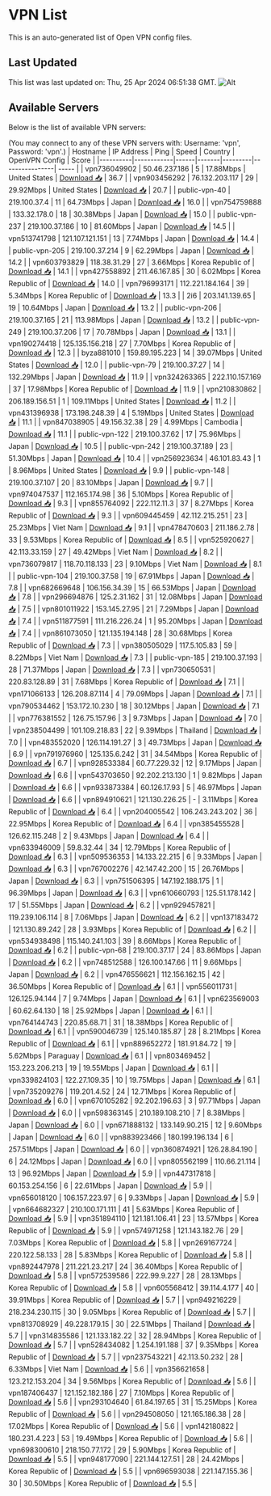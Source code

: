 # VPN List

This is an auto-generated list of Open VPN config files.

## Last Updated

This list was last updated on: Thu, 25 Apr 2024 06:51:38 GMT.
![Alt](https://repobeats.axiom.co/api/embed/186b98318ef1479477931607c1ad7d823f12451f.svg "Repobeats analytics image")

## Available Servers

Below is the list of available VPN servers:

(You may connect to any of these VPN servers with: Username: 'vpn', Password: 'vpn'.)
| Hostname | IP Address | Ping | Speed | Country | OpenVPN Config | Score |
|----------|------------|------|-------|---------|----------------| ----- |
| vpn736049902 | 50.46.237.186 | 5 | 17.88Mbps | United States | [Download 📥](./configs/server_0_US.ovpn) | 36.7 |
| vpn903456292 | 76.132.203.117 | 29 | 29.92Mbps | United States | [Download 📥](./configs/server_1_US.ovpn) | 20.7 |
| public-vpn-40 | 219.100.37.4 | 11 | 64.73Mbps | Japan | [Download 📥](./configs/server_2_JP.ovpn) | 16.0 |
| vpn754759888 | 133.32.178.0 | 18 | 30.38Mbps | Japan | [Download 📥](./configs/server_3_JP.ovpn) | 15.0 |
| public-vpn-237 | 219.100.37.186 | 10 | 81.60Mbps | Japan | [Download 📥](./configs/server_4_JP.ovpn) | 14.5 |
| vpn513741798 | 121.107.121.151 | 13 | 7.74Mbps | Japan | [Download 📥](./configs/server_5_JP.ovpn) | 14.4 |
| public-vpn-205 | 219.100.37.214 | 9 | 62.29Mbps | Japan | [Download 📥](./configs/server_6_JP.ovpn) | 14.2 |
| vpn603793829 | 118.38.31.29 | 27 | 3.66Mbps | Korea Republic of | [Download 📥](./configs/server_7_KR.ovpn) | 14.1 |
| vpn427558892 | 211.46.167.85 | 30 | 6.02Mbps | Korea Republic of | [Download 📥](./configs/server_8_KR.ovpn) | 14.0 |
| vpn796993171 | 112.221.184.164 | 39 | 5.34Mbps | Korea Republic of | [Download 📥](./configs/server_9_KR.ovpn) | 13.3 |
| 2i6 | 203.141.139.65 | 19 | 10.64Mbps | Japan | [Download 📥](./configs/server_10_JP.ovpn) | 13.2 |
| public-vpn-206 | 219.100.37.165 | 21 | 113.98Mbps | Japan | [Download 📥](./configs/server_11_JP.ovpn) | 13.2 |
| public-vpn-249 | 219.100.37.206 | 17 | 70.78Mbps | Japan | [Download 📥](./configs/server_12_JP.ovpn) | 13.1 |
| vpn190274418 | 125.135.156.218 | 27 | 7.70Mbps | Korea Republic of | [Download 📥](./configs/server_13_KR.ovpn) | 12.3 |
| byza881010 | 159.89.195.223 | 14 | 39.07Mbps | United States | [Download 📥](./configs/server_14_US.ovpn) | 12.0 |
| public-vpn-79 | 219.100.37.27 | 14 | 132.29Mbps | Japan | [Download 📥](./configs/server_15_JP.ovpn) | 11.9 |
| vpn324263365 | 222.110.157.169 | 37 | 17.98Mbps | Korea Republic of | [Download 📥](./configs/server_16_KR.ovpn) | 11.9 |
| vpn210830862 | 206.189.156.51 | 1 | 109.11Mbps | United States | [Download 📥](./configs/server_17_US.ovpn) | 11.2 |
| vpn431396938 | 173.198.248.39 | 4 | 5.19Mbps | United States | [Download 📥](./configs/server_18_US.ovpn) | 11.1 |
| vpn847038905 | 49.156.32.38 | 29 | 4.99Mbps | Cambodia | [Download 📥](./configs/server_19_KH.ovpn) | 11.1 |
| public-vpn-122 | 219.100.37.62 | 17 | 75.96Mbps | Japan | [Download 📥](./configs/server_20_JP.ovpn) | 10.5 |
| public-vpn-242 | 219.100.37.189 | 23 | 51.30Mbps | Japan | [Download 📥](./configs/server_21_JP.ovpn) | 10.4 |
| vpn256923634 | 46.101.83.43 | 1 | 8.96Mbps | United States | [Download 📥](./configs/server_22_US.ovpn) | 9.9 |
| public-vpn-148 | 219.100.37.107 | 20 | 83.10Mbps | Japan | [Download 📥](./configs/server_23_JP.ovpn) | 9.7 |
| vpn974047537 | 112.165.174.98 | 36 | 5.10Mbps | Korea Republic of | [Download 📥](./configs/server_24_KR.ovpn) | 9.3 |
| vpn855764092 | 222.112.11.3 | 37 | 8.27Mbps | Korea Republic of | [Download 📥](./configs/server_25_KR.ovpn) | 9.3 |
| vpn609445459 | 42.112.215.251 | 23 | 25.23Mbps | Viet Nam | [Download 📥](./configs/server_26_VN.ovpn) | 9.1 |
| vpn478470603 | 211.186.2.78 | 33 | 9.53Mbps | Korea Republic of | [Download 📥](./configs/server_27_KR.ovpn) | 8.5 |
| vpn525920627 | 42.113.33.159 | 27 | 49.42Mbps | Viet Nam | [Download 📥](./configs/server_28_VN.ovpn) | 8.2 |
| vpn736079817 | 118.70.118.133 | 23 | 9.10Mbps | Viet Nam | [Download 📥](./configs/server_29_VN.ovpn) | 8.1 |
| public-vpn-104 | 219.100.37.58 | 19 | 67.91Mbps | Japan | [Download 📥](./configs/server_30_JP.ovpn) | 7.8 |
| vpn682669648 | 106.156.34.39 | 15 | 66.53Mbps | Japan | [Download 📥](./configs/server_31_JP.ovpn) | 7.8 |
| vpn296694876 | 125.2.31.162 | 31 | 12.08Mbps | Japan | [Download 📥](./configs/server_32_JP.ovpn) | 7.5 |
| vpn801011922 | 153.145.27.95 | 21 | 7.29Mbps | Japan | [Download 📥](./configs/server_33_JP.ovpn) | 7.4 |
| vpn511877591 | 111.216.226.24 | 1 | 95.20Mbps | Japan | [Download 📥](./configs/server_34_JP.ovpn) | 7.4 |
| vpn861073050 | 121.135.194.148 | 28 | 30.68Mbps | Korea Republic of | [Download 📥](./configs/server_35_KR.ovpn) | 7.3 |
| vpn380505029 | 117.5.105.83 | 59 | 8.22Mbps | Viet Nam | [Download 📥](./configs/server_36_VN.ovpn) | 7.3 |
| public-vpn-185 | 219.100.37.193 | 28 | 71.37Mbps | Japan | [Download 📥](./configs/server_37_JP.ovpn) | 7.3 |
| vpn730650531 | 220.83.128.89 | 31 | 7.68Mbps | Korea Republic of | [Download 📥](./configs/server_38_KR.ovpn) | 7.1 |
| vpn171066133 | 126.208.87.114 | 4 | 79.09Mbps | Japan | [Download 📥](./configs/server_39_JP.ovpn) | 7.1 |
| vpn790534462 | 153.172.10.230 | 18 | 30.12Mbps | Japan | [Download 📥](./configs/server_40_JP.ovpn) | 7.1 |
| vpn776381552 | 126.75.157.96 | 3 | 9.73Mbps | Japan | [Download 📥](./configs/server_41_JP.ovpn) | 7.0 |
| vpn238504499 | 101.109.218.83 | 22 | 9.39Mbps | Thailand | [Download 📥](./configs/server_42_TH.ovpn) | 7.0 |
| vpn483552020 | 126.114.191.27 | 3 | 49.73Mbps | Japan | [Download 📥](./configs/server_43_JP.ovpn) | 6.9 |
| vpn791976960 | 125.135.6.242 | 31 | 34.54Mbps | Korea Republic of | [Download 📥](./configs/server_44_KR.ovpn) | 6.7 |
| vpn928533384 | 60.77.229.32 | 12 | 9.17Mbps | Japan | [Download 📥](./configs/server_45_JP.ovpn) | 6.6 |
| vpn543703650 | 92.202.213.130 | 1 | 9.82Mbps | Japan | [Download 📥](./configs/server_46_JP.ovpn) | 6.6 |
| vpn933873384 | 60.126.17.93 | 5 | 46.97Mbps | Japan | [Download 📥](./configs/server_47_JP.ovpn) | 6.6 |
| vpn894910621 | 121.130.226.25 | - | 3.11Mbps | Korea Republic of | [Download 📥](./configs/server_48_KR.ovpn) | 6.4 |
| vpn204005542 | 106.243.243.202 | 36 | 22.95Mbps | Korea Republic of | [Download 📥](./configs/server_49_KR.ovpn) | 6.4 |
| vpn385455528 | 126.62.115.248 | 2 | 9.43Mbps | Japan | [Download 📥](./configs/server_50_JP.ovpn) | 6.4 |
| vpn633946009 | 59.8.32.44 | 34 | 12.79Mbps | Korea Republic of | [Download 📥](./configs/server_51_KR.ovpn) | 6.3 |
| vpn509536353 | 14.133.22.215 | 6 | 9.33Mbps | Japan | [Download 📥](./configs/server_52_JP.ovpn) | 6.3 |
| vpn767002276 | 42.147.42.200 | 15 | 26.76Mbps | Japan | [Download 📥](./configs/server_53_JP.ovpn) | 6.3 |
| vpn751506395 | 147.192.188.175 | 1 | 96.39Mbps | Japan | [Download 📥](./configs/server_54_JP.ovpn) | 6.3 |
| vpn610660793 | 125.51.178.142 | 17 | 51.55Mbps | Japan | [Download 📥](./configs/server_55_JP.ovpn) | 6.2 |
| vpn929457821 | 119.239.106.114 | 8 | 7.06Mbps | Japan | [Download 📥](./configs/server_56_JP.ovpn) | 6.2 |
| vpn137183472 | 121.130.89.242 | 28 | 3.93Mbps | Korea Republic of | [Download 📥](./configs/server_57_KR.ovpn) | 6.2 |
| vpn534938498 | 115.140.241.103 | 39 | 8.66Mbps | Korea Republic of | [Download 📥](./configs/server_58_KR.ovpn) | 6.2 |
| public-vpn-68 | 219.100.37.17 | 24 | 83.86Mbps | Japan | [Download 📥](./configs/server_59_JP.ovpn) | 6.2 |
| vpn748512588 | 126.100.147.66 | 11 | 9.66Mbps | Japan | [Download 📥](./configs/server_60_JP.ovpn) | 6.2 |
| vpn476556621 | 112.156.162.15 | 42 | 36.50Mbps | Korea Republic of | [Download 📥](./configs/server_61_KR.ovpn) | 6.1 |
| vpn556011731 | 126.125.94.144 | 7 | 9.74Mbps | Japan | [Download 📥](./configs/server_62_JP.ovpn) | 6.1 |
| vpn623569003 | 60.62.64.130 | 18 | 25.92Mbps | Japan | [Download 📥](./configs/server_63_JP.ovpn) | 6.1 |
| vpn764144743 | 220.85.68.71 | 31 | 18.38Mbps | Korea Republic of | [Download 📥](./configs/server_64_KR.ovpn) | 6.1 |
| vpn590046739 | 125.140.185.87 | 28 | 8.21Mbps | Korea Republic of | [Download 📥](./configs/server_65_KR.ovpn) | 6.1 |
| vpn889652272 | 181.91.84.72 | 19 | 5.62Mbps | Paraguay | [Download 📥](./configs/server_66_PY.ovpn) | 6.1 |
| vpn803469452 | 153.223.206.213 | 19 | 19.55Mbps | Japan | [Download 📥](./configs/server_67_JP.ovpn) | 6.1 |
| vpn339824103 | 122.27.109.35 | 10 | 19.75Mbps | Japan | [Download 📥](./configs/server_68_JP.ovpn) | 6.1 |
| vpn735209276 | 119.201.4.52 | 24 | 12.71Mbps | Korea Republic of | [Download 📥](./configs/server_69_KR.ovpn) | 6.0 |
| vpn670105282 | 92.202.196.63 | 3 | 97.71Mbps | Japan | [Download 📥](./configs/server_70_JP.ovpn) | 6.0 |
| vpn598363145 | 210.189.108.210 | 7 | 8.38Mbps | Japan | [Download 📥](./configs/server_71_JP.ovpn) | 6.0 |
| vpn671888132 | 133.149.90.215 | 12 | 9.60Mbps | Japan | [Download 📥](./configs/server_72_JP.ovpn) | 6.0 |
| vpn883923466 | 180.199.196.134 | 6 | 257.51Mbps | Japan | [Download 📥](./configs/server_73_JP.ovpn) | 6.0 |
| vpn360874921 | 126.28.84.190 | 6 | 24.12Mbps | Japan | [Download 📥](./configs/server_74_JP.ovpn) | 6.0 |
| vpn805562199 | 110.66.21.114 | 13 | 96.92Mbps | Japan | [Download 📥](./configs/server_75_JP.ovpn) | 5.9 |
| vpn447317818 | 60.153.254.156 | 6 | 22.61Mbps | Japan | [Download 📥](./configs/server_76_JP.ovpn) | 5.9 |
| vpn656018120 | 106.157.223.97 | 6 | 9.33Mbps | Japan | [Download 📥](./configs/server_77_JP.ovpn) | 5.9 |
| vpn664682327 | 210.100.171.111 | 41 | 5.63Mbps | Korea Republic of | [Download 📥](./configs/server_78_KR.ovpn) | 5.9 |
| vpn351894110 | 121.181.106.41 | 23 | 13.57Mbps | Korea Republic of | [Download 📥](./configs/server_79_KR.ovpn) | 5.9 |
| vpn574971258 | 121.143.182.76 | 29 | 7.03Mbps | Korea Republic of | [Download 📥](./configs/server_80_KR.ovpn) | 5.8 |
| vpn269167724 | 220.122.58.133 | 28 | 5.83Mbps | Korea Republic of | [Download 📥](./configs/server_81_KR.ovpn) | 5.8 |
| vpn892447978 | 211.221.23.217 | 24 | 36.40Mbps | Korea Republic of | [Download 📥](./configs/server_82_KR.ovpn) | 5.8 |
| vpn572539586 | 222.99.9.227 | 28 | 28.13Mbps | Korea Republic of | [Download 📥](./configs/server_83_KR.ovpn) | 5.8 |
| vpn605568412 | 39.114.4.177 | 40 | 39.91Mbps | Korea Republic of | [Download 📥](./configs/server_84_KR.ovpn) | 5.7 |
| vpn949216229 | 218.234.230.115 | 30 | 9.05Mbps | Korea Republic of | [Download 📥](./configs/server_85_KR.ovpn) | 5.7 |
| vpn813708929 | 49.228.179.15 | 30 | 22.51Mbps | Thailand | [Download 📥](./configs/server_86_TH.ovpn) | 5.7 |
| vpn314835586 | 121.133.182.22 | 32 | 28.94Mbps | Korea Republic of | [Download 📥](./configs/server_87_KR.ovpn) | 5.7 |
| vpn528434082 | 1.254.191.188 | 37 | 9.35Mbps | Korea Republic of | [Download 📥](./configs/server_88_KR.ovpn) | 5.7 |
| vpn237543221 | 42.113.50.232 | 28 | 6.33Mbps | Viet Nam | [Download 📥](./configs/server_89_VN.ovpn) | 5.6 |
| vpn356621658 | 123.212.153.204 | 34 | 9.56Mbps | Korea Republic of | [Download 📥](./configs/server_90_KR.ovpn) | 5.6 |
| vpn187406437 | 121.152.182.186 | 27 | 7.10Mbps | Korea Republic of | [Download 📥](./configs/server_91_KR.ovpn) | 5.6 |
| vpn293104640 | 61.84.197.65 | 31 | 15.25Mbps | Korea Republic of | [Download 📥](./configs/server_92_KR.ovpn) | 5.6 |
| vpn294508050 | 121.165.186.38 | 28 | 17.02Mbps | Korea Republic of | [Download 📥](./configs/server_93_KR.ovpn) | 5.6 |
| vpn142180822 | 180.231.4.223 | 53 | 19.49Mbps | Korea Republic of | [Download 📥](./configs/server_94_KR.ovpn) | 5.6 |
| vpn698300610 | 218.150.77.172 | 29 | 5.90Mbps | Korea Republic of | [Download 📥](./configs/server_95_KR.ovpn) | 5.5 |
| vpn948177090 | 221.144.127.51 | 28 | 24.42Mbps | Korea Republic of | [Download 📥](./configs/server_96_KR.ovpn) | 5.5 |
| vpn696593038 | 221.147.155.36 | 30 | 30.50Mbps | Korea Republic of | [Download 📥](./configs/server_97_KR.ovpn) | 5.5 |
